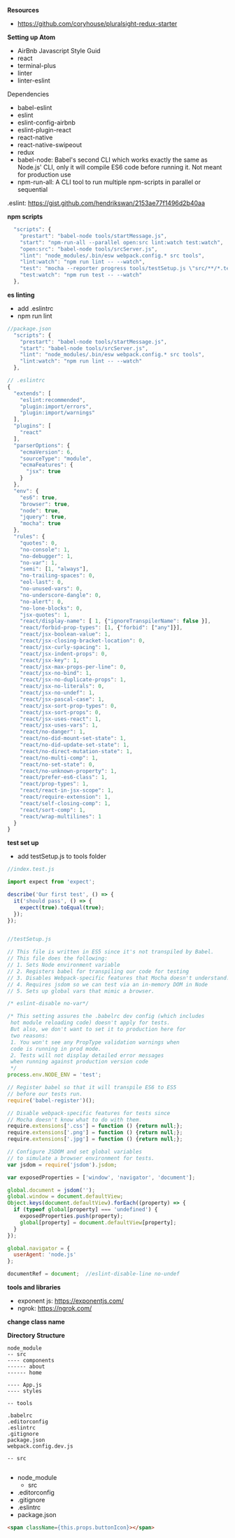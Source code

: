 **Resources**

* https://github.com/coryhouse/pluralsight-redux-starter

**Setting up Atom**

* AirBnb Javascript Style Guid
* react
* terminal-plus
* linter
* linter-eslint

Dependencies

* babel-eslint
* eslint
* eslint-config-airbnb
* eslint-plugin-react
* react-native
* react-native-swipeout
* redux
* babel-node: Babel's second CLI which works exactly the same as Node.js' CLI, only it will compile ES6 code before running it. Not meant for production use
* npm-run-all: A CLI tool to run multiple npm-scripts in parallel or sequential

.eslint: https://gist.github.com/hendrikswan/2153ae77f1496d2b40aa

**npm scripts**

```javascript
  "scripts": {
    "prestart": "babel-node tools/startMessage.js",
    "start": "npm-run-all --parallel open:src lint:watch test:watch",
    "open:src": "babel-node tools/srcServer.js",
    "lint": "node_modules/.bin/esw webpack.config.* src tools",
    "lint:watch": "npm run lint -- --watch",
    "test": "mocha --reporter progress tools/testSetup.js \"src/**/*.test.js\"",
    "test:watch": "npm run test -- --watch"
  },
```

**es linting**

* add .eslintrc
* npm run lint

```javascript
//package.json
  "scripts": {
    "prestart": "babel-node tools/startMessage.js",
    "start": "babel-node tools/srcServer.js",
    "lint": "node_modules/.bin/esw webpack.config.* src tools",
    "lint:watch": "npm run lint -- --watch"
  },

// .eslintrc
{
  "extends": [
    "eslint:recommended",
    "plugin:import/errors",
    "plugin:import/warnings"
  ],
  "plugins": [
    "react"
  ],
  "parserOptions": {
    "ecmaVersion": 6,
    "sourceType": "module",
    "ecmaFeatures": {
      "jsx": true
    }
  },
  "env": {
    "es6": true,
    "browser": true,
    "node": true,
    "jquery": true,
    "mocha": true
  },
  "rules": {
    "quotes": 0,
    "no-console": 1,
    "no-debugger": 1,
    "no-var": 1,
    "semi": [1, "always"],
    "no-trailing-spaces": 0,
    "eol-last": 0,
    "no-unused-vars": 0,
    "no-underscore-dangle": 0,
    "no-alert": 0,
    "no-lone-blocks": 0,
    "jsx-quotes": 1,
    "react/display-name": [ 1, {"ignoreTranspilerName": false }],
    "react/forbid-prop-types": [1, {"forbid": ["any"]}],
    "react/jsx-boolean-value": 1,
    "react/jsx-closing-bracket-location": 0,
    "react/jsx-curly-spacing": 1,
    "react/jsx-indent-props": 0,
    "react/jsx-key": 1,
    "react/jsx-max-props-per-line": 0,
    "react/jsx-no-bind": 1,
    "react/jsx-no-duplicate-props": 1,
    "react/jsx-no-literals": 0,
    "react/jsx-no-undef": 1,
    "react/jsx-pascal-case": 1,
    "react/jsx-sort-prop-types": 0,
    "react/jsx-sort-props": 0,
    "react/jsx-uses-react": 1,
    "react/jsx-uses-vars": 1,
    "react/no-danger": 1,
    "react/no-did-mount-set-state": 1,
    "react/no-did-update-set-state": 1,
    "react/no-direct-mutation-state": 1,
    "react/no-multi-comp": 1,
    "react/no-set-state": 0,
    "react/no-unknown-property": 1,
    "react/prefer-es6-class": 1,
    "react/prop-types": 1,
    "react/react-in-jsx-scope": 1,
    "react/require-extension": 1,
    "react/self-closing-comp": 1,
    "react/sort-comp": 1,
    "react/wrap-multilines": 1
  }
}

```

**test set up**

* add testSetup.js to tools folder

```javascript
//index.test.js

import expect from 'expect';

describe('Our first test', () => {
  it('should pass', () => {
    expect(true).toEqual(true);
  });
});


//testSetup.js

// This file is written in ES5 since it's not transpiled by Babel.
// This file does the following:
// 1. Sets Node environment variable
// 2. Registers babel for transpiling our code for testing
// 3. Disables Webpack-specific features that Mocha doesn't understand.
// 4. Requires jsdom so we can test via an in-memory DOM in Node
// 5. Sets up global vars that mimic a browser.

/* eslint-disable no-var*/

/* This setting assures the .babelrc dev config (which includes
 hot module reloading code) doesn't apply for tests.
 But also, we don't want to set it to production here for
 two reasons:
 1. You won't see any PropType validation warnings when
 code is running in prod mode.
 2. Tests will not display detailed error messages
 when running against production version code
 */
process.env.NODE_ENV = 'test';

// Register babel so that it will transpile ES6 to ES5
// before our tests run.
require('babel-register')();

// Disable webpack-specific features for tests since
// Mocha doesn't know what to do with them.
require.extensions['.css'] = function () {return null;};
require.extensions['.png'] = function () {return null;};
require.extensions['.jpg'] = function () {return null;};

// Configure JSDOM and set global variables
// to simulate a browser environment for tests.
var jsdom = require('jsdom').jsdom;

var exposedProperties = ['window', 'navigator', 'document'];

global.document = jsdom('');
global.window = document.defaultView;
Object.keys(document.defaultView).forEach((property) => {
  if (typeof global[property] === 'undefined') {
    exposedProperties.push(property);
    global[property] = document.defaultView[property];
  }
});

global.navigator = {
  userAgent: 'node.js'
};

documentRef = document;  //eslint-disable-line no-undef
```


**tools and libraries**

* exponent js: https://exponentjs.com/
* ngrok: https://ngrok.com/

**change class name**

**Directory Structure**

```
node_module
-- src
---- components
------ about
------ home

---- App.js
---- styles

-- tools

.babelrc
.editorconfig
.eslintrc
.gitignore
package.json
webpack.config.dev.js

-- src


```
* node_module
  * src 
* .editorconfig
* .gitignore
* .eslintrc
* package.json

```html
<span className={this.props.buttonIcon}></span>
```
